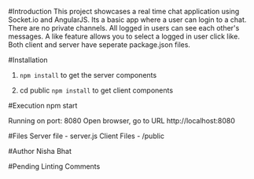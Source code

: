 #Introduction
This project showcases a real time chat application using Socket.io and AngularJS. Its a basic app where a user can login to a chat. There are no private channels. All logged in users can see each other's messages. A like feature allows you to select a logged in user click like. 
Both client and server have seperate package.json files. 

#Installation

1)  ` npm install ` 
to get the server components

2) cd public
` npm install `
to get client components

#Execution
npm start

Running on port: 8080
Open browser, go to URL http://localhost:8080

#Files
Server file - server.js
Client Files - /public

#Author
Nisha Bhat

#Pending
Linting
Comments